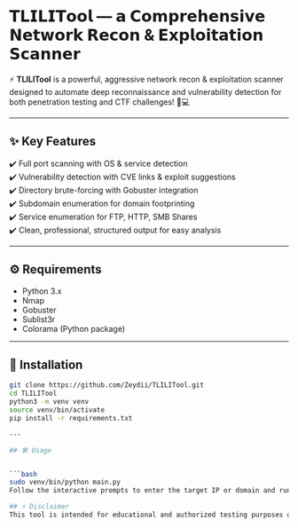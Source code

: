 # 𝗧𝗟𝗜𝗟𝗜𝗧𝗼𝗼𝗹 — 𝗮 𝗖𝗼𝗺𝗽𝗿𝗲𝗵𝗲𝗻𝘀𝗶𝘃𝗲 𝗡𝗲𝘁𝘄𝗼𝗿𝗸 𝗥𝗲𝗰𝗼𝗻 & 𝗘𝘅𝗽𝗹𝗼𝗶𝘁𝗮𝘁𝗶𝗼𝗻 𝗦𝗰𝗮𝗻𝗻𝗲𝗿  

⚡ **TLILITool** is a powerful, aggressive network recon & exploitation scanner designed to automate deep reconnaissance and vulnerability detection for both penetration testing and CTF challenges! 🎯💻  

---

## ✨ Key Features

✔️ Full port scanning with OS & service detection  
✔️ Vulnerability detection with CVE links & exploit suggestions  
✔️ Directory brute-forcing with Gobuster integration  
✔️ Subdomain enumeration for domain footprinting  
✔️ Service enumeration for FTP, HTTP, SMB Shares  
✔️ Clean, professional, structured output for easy analysis  

---

## ⚙️ Requirements

- Python 3.x  
- Nmap  
- Gobuster  
- Sublist3r  
- Colorama (Python package)  

---

## 🚀 Installation

```bash
git clone https://github.com/Zeydii/TLILITool.git
cd TLILITool
python3 -m venv venv
source venv/bin/activate
pip install -r requirements.txt

---

## 🛠️ Usage


```bash
sudo venv/bin/python main.py
Follow the interactive prompts to enter the target IP or domain and run the different scanning modules.

## ⚡ Disclaimer
This tool is intended for educational and authorized testing purposes only. Unauthorized use against targets without permission is strictly prohibited.

